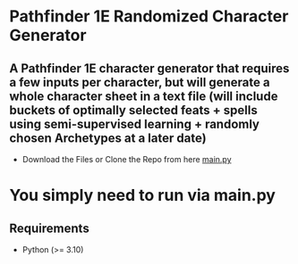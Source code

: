 # Pathfinder 1E Randomized Character Generator  

## A Pathfinder 1E character generator that requires a few inputs per character, but will generate a whole character sheet in a text file (will include buckets of optimally selected feats + spells using semi-supervised learning + randomly chosen Archetypes at a later date) 

- Download the Files or Clone the Repo from here [main.py](https://github.com/Daniel-Grkinich/Pathfinder_Char_Creator.git)  

# You simply need to run via main.py

## Requirements
 - Python (>= 3.10)
